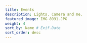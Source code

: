 ```yaml
---
title: Events
description: Lights, Camera and me.
featured_image: IMG_8991.JPG
weight: 4
sort_by: Name # Exif.Date
sort_order: desc
---
```

